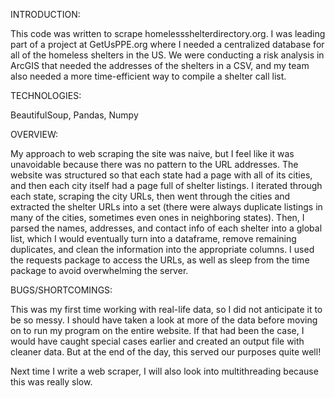 INTRODUCTION:

This code was written to scrape homelessshelterdirectory.org. I was leading part 
of a project at GetUsPPE.org where I needed a centralized database for all of the
homeless shelters in the US. We were conducting a risk analysis in 
ArcGIS that needed the addresses of the shelters in a CSV, and my team also needed 
a more time-efficient way to compile a shelter call list.

TECHNOLOGIES: 

BeautifulSoup, Pandas, Numpy

OVERVIEW:

My approach to web scraping the site was naive, but I feel like it was 
unavoidable because there was no pattern to the URL addresses. The website was 
structured so that each state had a page with all of its cities, and then each 
city itself had a page full of shelter listings. I iterated through each state, 
scraping the city URLs, then went through the cities and extracted the shelter 
URLs into a set (there were always duplicate listings in many of the cities, 
sometimes even ones in neighboring states). Then, I parsed the names, addresses,
and contact info of each shelter into a global list, which I would eventually 
turn into a dataframe, remove remaining duplicates, and clean the information into
the appropriate columns. I used the requests package to access the URLs, as well 
as sleep from the time package to avoid overwhelming the server.

BUGS/SHORTCOMINGS:

This was my first time working with real-life data, so I did not anticipate it
to be so messy. I should have taken a look at more of the data before moving
on to run my program on the entire website. If that had been the case, I would
have caught special cases earlier and created an output file with cleaner data.
But at the end of the day, this served our purposes quite well!

Next time I write a web scraper, I will also look into multithreading because
this was really slow.
